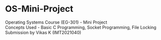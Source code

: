 # OS-Mini-Project
Operating Systems Course (EG-301) - Mini Project\
Concepts Used - Basic C Programming, Socket Programming, File Locking\
Submission by Vikas K (IMT2021040)
